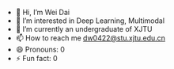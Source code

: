 - 👋 Hi, I’m Wei Dai
- 👀 I’m interested in Deep Learning, Multimodal
- 🌱 I’m currently an undergraduate of XJTU
- 📫 How to reach me dw0422@stu.xjtu.edu.cn
- 😄 Pronouns: 0
- ⚡ Fun fact: 0

<!---
DaiW487/DaiW487 is a ✨ special ✨ repository because its `README.md` (this file) appears on your GitHub profile.
You can click the Preview link to take a look at your changes.
--->
